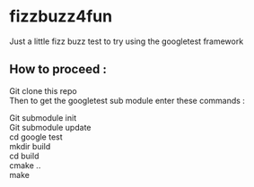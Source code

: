 # fizzbuzz4fun
Just a little fizz buzz test to try using the googletest framework


## How to proceed :

Git clone this repo  
Then to get the googletest sub module enter these commands :  

Git submodule init  
Git submodule update  
cd google test  
mkdir build  
cd build  
cmake ..  
make  
